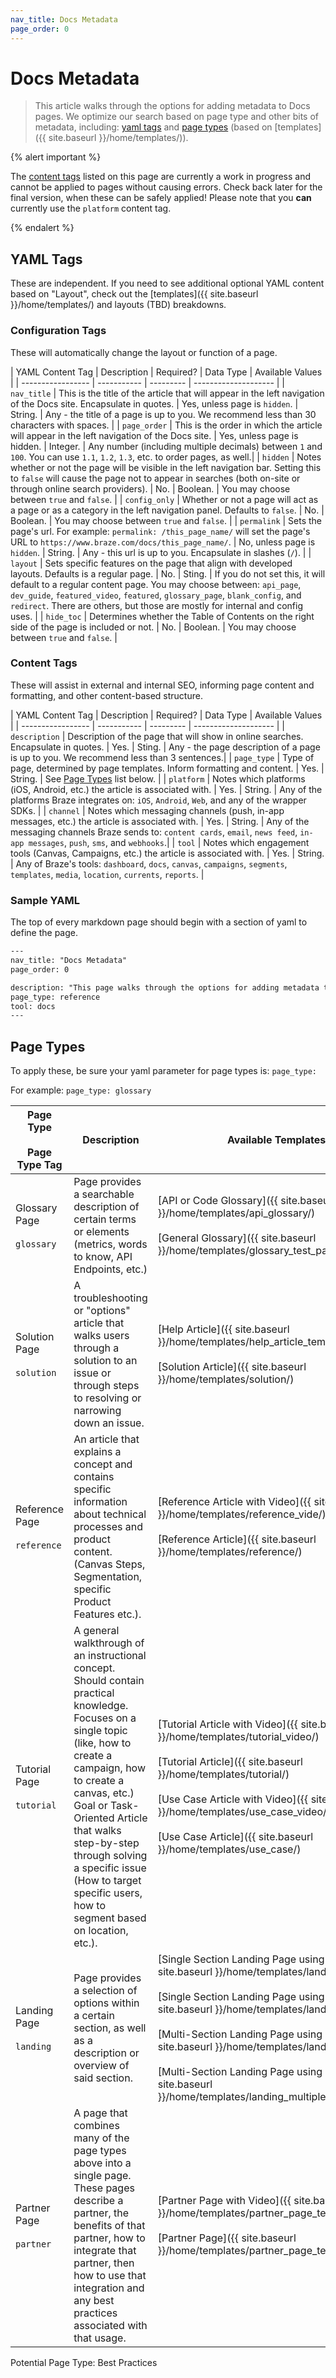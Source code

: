 ```yaml
---
nav_title: Docs Metadata
page_order: 0
---
```

# Docs Metadata

> This article walks through the options for adding metadata to Docs pages. We optimize our search based on page type and other bits of metadata, including: [yaml tags](#yaml-tags) and [page types](#page-types) (based on [templates]({{ site.baseurl }}/home/templates/)).

{% alert important %}

The [content tags](#content-tags) listed on this page are currently a work in progress and cannot be applied to pages without causing errors. Check back later for the final version, when these can be safely applied! Please note that you __can__ currently use the `platform` content tag.

{% endalert %}

## YAML Tags

These are independent. If you need to see additional optional YAML content based on "Layout", check out the [templates]({{ site.baseurl }}/home/templates/) and layouts (TBD) breakdowns.

### Configuration Tags

These will automatically change the layout or function of a page.

| YAML Content Tag | Description | Required? | Data Type | Available Values |
| ----------------- | ----------- | --------- | -------------------- |
| `nav_title` | This is the title of the article that will appear in the left navigation of the Docs site. Encapsulate in quotes. | Yes, unless page is `hidden`. | String. | Any - the title of a page is up to you. We recommend less than 30 characters with spaces. |
| `page_order` | This is the order in which the article will appear in the left navigation of the Docs site. | Yes, unless page is hidden. | Integer. | Any number (including multiple decimals) between `1` and `100`. You can use `1.1`, `1.2`, `1.3`, etc. to order pages, as well.|
| `hidden` | Notes whether or not the page will be visible in the left navigation bar. Setting this to `false` will cause the page not to appear in searches (both on-site or through online search providers). | No. | Boolean. | You may choose between `true` and `false`. |
| `config_only` | Whether or not a page will act as a page or as a category in the left navigation panel. Defaults to `false`. | No. |  Boolean. | You may choose between `true` and `false`. |
| `permalink` | Sets the page's url. For example: `permalink: /this_page_name/` will set the page's URL to `https://www.braze.com/docs/this_page_name/`. | No, unless page is `hidden`. | String. | Any - this url is up to you. Encapsulate in slashes (`/`). |
| `layout` | Sets specific features on the page that align with developed layouts. Defaults is a regular page. | No. | Sting. | If you do not set this, it will default to a regular content page. You may choose between: `api_page`, `dev_guide`, `featured_video`, `featured`, `glossary_page`, `blank_config`, and `redirect`. There are others, but those are mostly for internal and config uses. |
| `hide_toc` | Determines whether the Table of Contents on the right side of the page is included or not. | No. | Boolean. | You may choose between `true` and `false`. |

### Content Tags
These will assist in external and internal SEO, informing page content and formatting, and other content-based structure.

| YAML Content Tag | Description | Required? | Data Type | Available Values |
| ----------------- | ----------- | --------- | -------------------- |
| `description` | Description of the page that will show in online searches. Encapsulate in quotes. | Yes. | Sting. | Any - the page description of a page is up to you. We recommend less than 3 sentences.|
| `page_type` | Type of page, determined by page templates. Inform formatting and content. | Yes. | String. | See [Page Types](#page-types) list below. |
| `platform` | Notes which platforms (iOS, Android, etc.) the article is associated with. | Yes. | String. | Any of the platforms Braze integrates on: `iOS`, `Android`, `Web`, and any of the wrapper SDKs. |
| `channel` | Notes which messaging channels (push, in-app messages, etc.) the article is associated with. | Yes. | String. | Any of the messaging channels Braze sends to: `content cards`, `email`, `news feed`, `in-app messages`, `push`, `sms`, and `webhooks`.|
| `tool` | Notes which engagement tools (Canvas, Campaigns, etc.) the article is associated with. | Yes. | String. | Any of Braze's  tools: `dashboard`, `docs`, `canvas`, `campaigns`, `segments`, `templates`, `media`, `location`, `currents`, `reports`. |

### Sample YAML

The top of every markdown page should begin with a section of yaml to define the page.

```html
---
nav_title: "Docs Metadata"
page_order: 0

description: "This page walks through the options for adding metadata to Docs pages. We optimize our search based on page type and other bits of metadata. This is a great resource for contributors via our Github page."
page_type: reference
tool: docs
---
```

## Page Types

To apply these, be sure your yaml parameter for page types is: `page_type:`

For example: `page_type: glossary`

| Page Type <br> <br> Page Type Tag | Description | Available Templates |
| ------------- | ------------- | ------------- |
| Glossary Page <br> <br> `glossary`| Page provides a searchable description of certain terms or elements (metrics, words to know, API Endpoints, etc.) | [API or Code Glossary]({{ site.baseurl }}/home/templates/api_glossary/) <br> <br> [General Glossary]({{ site.baseurl }}/home/templates/glossary_test_page/)
| Solution Page <br> <br> `solution` | A troubleshooting or "options" article that walks users through a solution to an issue or through steps to resolving or narrowing down an issue. | [Help Article]({{ site.baseurl }}/home/templates/help_article_template/) <br> <br> [Solution Article]({{ site.baseurl }}/home/templates/solution/) |
| Reference Page <br> <br> `reference` | An article that explains a concept and contains specific information about technical processes and product content. (Canvas Steps, Segmentation, specific Product Features etc.). | [Reference Article with Video]({{ site.baseurl }}/home/templates/reference_vide/) <br> <br> [Reference Article]({{ site.baseurl }}/home/templates/reference/) |
| Tutorial Page <br> <br> `tutorial` | A general walkthrough of an instructional concept. Should contain practical knowledge. Focuses on a single topic (like, how to create a campaign, how to create a canvas, etc.) Goal or Task-Oriented Article that walks step-by-step through solving a specific issue (How to target specific users, how to segment based on location, etc.). | [Tutorial Article with Video]({{ site.baseurl }}/home/templates/tutorial_video/) <br> <br> [Tutorial Article]({{ site.baseurl }}/home/templates/tutorial/) <br> <br> [Use Case Article with Video]({{ site.baseurl }}/home/templates/use_case_video/) <br> <br> [Use Case Article]({{ site.baseurl }}/home/templates/use_case/) |
| Landing Page <br> <br> `landing` | Page provides a selection of options within a certain section, as well as a description or overview of said section. | [Single Section Landing Page using FA Icons]({{ site.baseurl }}/home/templates/landing_single/) <br> <br> [Single Section Landing Page using Images]({{ site.baseurl }}/home/templates/landing_images/) <br> <br> [Multi-Section Landing Page using FA Icons]({{ site.baseurl }}/home/templates/landing_multiple/) <br> <br> [Multi-Section Landing Page using Images]({{ site.baseurl }}/home/templates/landing_multiple_images/)
| Partner Page <br> <br> `partner` | A page that combines many of the page types above into a single page. These pages describe a partner, the benefits of that partner, how to integrate that partner, then how to use that integration and any best practices associated with that usage. | [Partner Page with Video]({{ site.baseurl }}/home/templates/partner_page_template_video/) <br> <br> [Partner Page]({{ site.baseurl }}/home/templates/partner_page_template/) |

Potential Page Type: Best Practices

